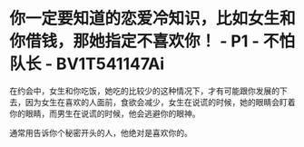 # 你一定要知道的恋爱冷知识，比如女生和你借钱，那她指定不喜欢你！ - P1 - 不怕队长 - BV1T541147Ai

在约会中，女生和你吃饭，她吃的比较少的这种情况下，才有可能跟你发展的下去，因为女生在喜欢的人面前，食欲会减少，女生在说谎的时候，她的眼睛会盯着你的眼睛，而男生在说谎的时候，他会逃避你的眼神。

通常用告诉你个秘密开头的人，他绝对是喜欢你的。